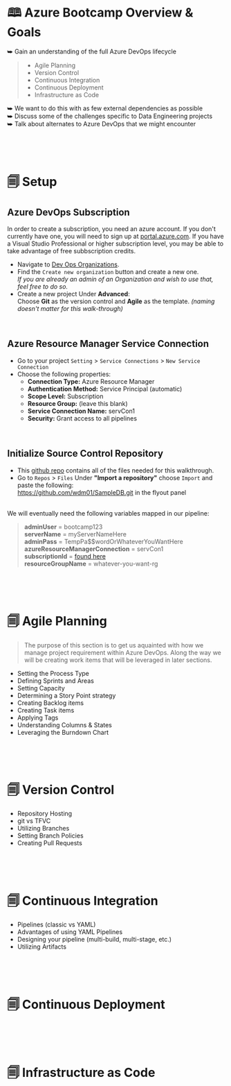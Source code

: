 # 🕮 Azure Bootcamp Overview & Goals
⮩ Gain an understanding of the full Azure DevOps lifecycle
>- Agile Planning
>- Version Control
>- Continuous Integration
>- Continuous Deployment
>- Infrastructure as Code

⮩ We want to do this with as few external dependencies as possible <br>
⮩ Discuss some of the challenges specific to Data Engineering projects  <br>
⮩ Talk about alternates to Azure DevOps that we might encounter  <br>


<br><br><br>


# 🗐 Setup

## Azure DevOps Subscription
In order to create a subscription, you need an azure account. If you don't currently have one, you will need to sign up at [portal.azure.com](portal.azure.com). If you have a Visual Studio Professional or higher subscription level, you may be able to take advantage of free subbscription credits.

- Navigate to [Dev Ops Organizations](https://aex.dev.azure.com/me?mkt=en-US).  
- Find the `Create new organization` button and create a new one. <br>
*If you are already an admin of an Organization and wish to use that, feel free to do so.*
- Create a new project
Under **Advanced**: <br> Choose **Git** as the version control and **Agile** as the template.
 *(naming doesn't matter for this walk-through)*

<br> 


## Azure Resource Manager Service Connection
- Go to your project `Setting` > `Service Connections` > `New Service Connection`
- Choose the following properties:
	- **Connection Type:** Azure Resource Manager
	- **Authentication Method:** Service Principal (automatic)
	- **Scope Level:** Subscription
	- **Resource Group:** (leave this blank)
	- **Service Connection Name:** servCon1
	- **Security:** Grant access to all pipelines


<br> 



## Initialize Source Control Repository
- This [github repo](https://github.com/wdm01/SampleDB) contains all of the files needed for this walkthrough.
- Go to `Repos` > `Files` 
Under **"Import a repository"** choose `Import` and paste the following: <br> https://github.com/wdm01/SampleDB.git in the flyout panel

<br>
We will eventually need the following variables mapped in our pipeline:

>**adminUser** = bootcamp123 <br>
**serverName** = myServerNameHere <br>
**adminPass** = TempPa$$wordOrWhateverYouWantHere <br>
**azureResourceManagerConnection** = servCon1 <br>
**subscriptionId** = [found here](https://portal.azure.com/#blade/Microsoft_Azure_Billing/SubscriptionsBlade) <br>
**resourceGroupName** = whatever-you-want-rg <br>
	
<br><br><br>

# 🗐 Agile Planning 
> The purpose of this  section is to get us aquainted with how we manage project requirement within Azure DevOps. Along the way we will be creating work items that will be leveraged in later sections.
- Setting the Process Type
- Defining Sprints and Areas
- Setting Capacity
- Determining a Story Point strategy
- Creating Backlog items
- Creating Task items
- Applying Tags
- Understanding Columns & States
- Leveraging the Burndown Chart

<br><br><br>

# 🗐 Version Control
- Repository Hosting
- git vs TFVC
- Utilizing Branches
- Setting Branch Policies
- Creating Pull Requests


<br><br><br>

# 🗐 Continuous Integration
- Pipelines (classic vs YAML)
- Advantages of using YAML Pipelines
- Designing your pipeline (multi-build, multi-stage, etc.)
- Utilizing Artifacts


<br><br><br>

# 🗐 Continuous Deployment

<br><br><br>

# 🗐 Infrastructure as Code
